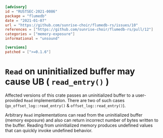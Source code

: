 ```toml
[advisory]
id = "RUSTSEC-2021-0086"
package = "flumedb"
date = "2021-01-07"
url = "https://github.com/sunrise-choir/flumedb-rs/issues/10"
references = ["https://github.com/sunrise-choir/flumedb-rs/pull/12"]
categories = ["memory-exposure"]
informational = "unsound"

[versions]
patched = [">=0.1.6"]
```

# `Read` on uninitialized buffer may cause UB ( `read_entry()` )

Affected versions of this crate passes an uninitialized buffer to a user-provided `Read` implementation.
There are two of such cases (`go_offset_log::read_entry()` & `offset_log::read_entry()`).

Arbitrary `Read` implementations can read from the uninitialized buffer (memory exposure) and also can return incorrect number of bytes written to the buffer.
Reading from uninitialized memory produces undefined values that can quickly invoke undefined behavior.
